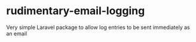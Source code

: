 # rudimentary-email-logging
Very simple Laravel package to allow log entries to be sent immediately as an email

